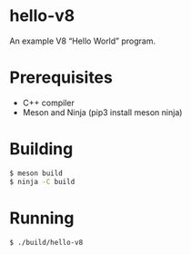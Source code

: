 # hello-v8

An example V8 “Hello World” program.

# Prerequisites

- C++ compiler
- Meson and Ninja (pip3 install meson ninja)

# Building

```sh
$ meson build
$ ninja -C build
```

# Running

```sh
$ ./build/hello-v8
```
